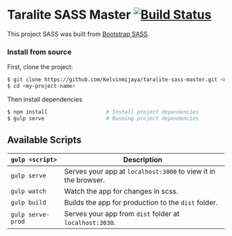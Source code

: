 # Taralite SASS Master [![Build Status](https://travis-ci.org/Kelvinmijaya/taralite-sass-master.svg?branch=master)](https://travis-ci.org/Kelvinmijaya/taralite-sass-master)
This project SASS was built from [Bootstrap SASS](https://github.com/twbs/bootstrap-sass).

### Install from source

First, clone the project:

```bash
$ git clone https://github.com/Kelvinmijaya/taralite-sass-master.git <my-project-name>
$ cd <my-project-name>
```

Then install dependencies

```bash
$ npm install                   # Install project dependencies
$ gulp serve                    # Running project dependencies
```

## Available Scripts

|`gulp <script>`|Description|
|------------------|-----------|
|`gulp serve`|Serves your app at `localhost:3000` to view it in the browser.|
|`gulp watch`|Watch the app for changes in scss.|
|`gulp build`|Builds the app for production to the `dist` folder.|
|`gulp serve-prod`|Serves your app from `dist` folder at `localhost:3030`.|
